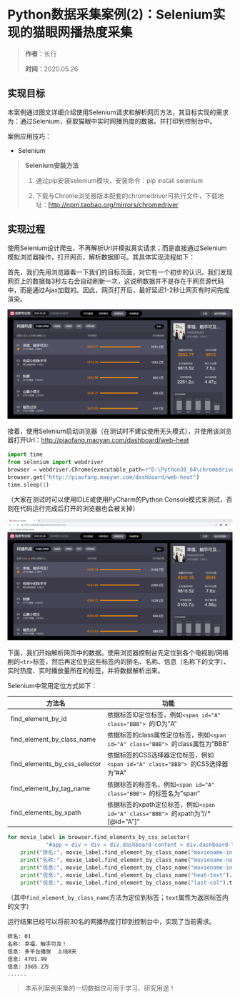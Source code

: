 # Python数据采集案例(2)：Selenium实现的猫眼网播热度采集

> **作者**：长行
>
> **时间**：2020.05.26

## 实现目标

本案例通过图文详细介绍使用Selenium请求和解析网页方法，其目标实现的需求为：通过Selenium，获取猫眼中实时网播热度的数据，并打印到控制台中。

案例应用技巧：

* Selenium

>**Selenium安装方法**
>
>1. 通过pip安装selenium模块，安装命令：pip install selenium
>
>2. 下载与Chrome浏览器版本配套的chromedriver可执行文件，下载地址：http://npm.taobao.org/mirrors/chromedriver

## 实现过程

使用Selenium设计爬虫，不再解析Url并模拟真实请求；而是直接通过Selenium模拟浏览器操作，打开网页，解析数据即可。其具体实现流程如下：

首先，我们先用浏览器看一下我们的目标页面，对它有一个初步的认识。我们发现网页上的数据每3秒左右会自动刷新一次，这说明数据并不是存在于网页源代码中，而是通过Ajax加载的。因此，网页打开后，最好延迟1-2秒让网页有时间完成渲染。

![image-20200526104936496](image-20200526104936496.png)

接着，使用Selenium启动浏览器（在测试时不建议使用无头模式），并使用该浏览器打开Url：http://piaofang.maoyan.com/dashboard/web-heat

```python
import time
from selenium import webdriver
browser = webdriver.Chrome(executable_path=r"D:\Python38_64\chromedriver_81_0_4044_69.exe")  # ChromeDriver可执行文件的路径
browser.get("http://piaofang.maoyan.com/dashboard/web-heat")
time.sleep(1)
```

（大家在测试时可以使用IDLE或使用PyCharm的Python Console模式来测试，否则在代码运行完成后打开的浏览器也会被关掉）

![image-20200526122240902](image-20200526122240902.png)

下面，我们开始解析网页中的数据。使用浏览器控制台先定位到各个电视剧/网络剧的```<tr>```标签，然后再定位到这些标签内的排名、名称、信息（名称下的文字）、实时热度、实时播放量所在的标签，并将数据解析出来。

Selenium中常用定位方式如下：

| 方法名                        | 功能                            |
| ----------------------------- | ------------------------------- |
| find_element_by_id            | 依据标签ID定位标签，例如```<span id="A" class="BBB"> ```的ID为”A“ |
| find_element_by_class_name    | 依据标签的class属性定位标签，例如```<span id="A" class="BBB"> ```的class属性为”BBB“ |
| find_elements_by_css_selector | 依据标签的CSS选择器定位标签，例如```<span id="A" class="BBB"> ```的CSS选择器为”#A" |
| find_element_by_tag_name | 依据标签的标签名，例如```<span id="A" class="BBB"> ```的标签名为”span“ |
| find_elements_by_xpath | 依据标签的xpath定位标签，例如```<span id="A" class="BBB"> ```的xpath为“//*[@id="A"]” |

```python
for movie_label in browser.find_elements_by_css_selector(
            "#app > div > div > div.dashboard-content > div.dashboard-list.dashboard-left.bg > div.movielist-container > div > table > tbody > tr"):
    print("排名:", movie_label.find_element_by_class_name("moviename-index").text)
    print("名称:", movie_label.find_element_by_class_name("moviename-name").text)
    print("信息:", movie_label.find_element_by_class_name("moviename-info").text)
    print("信息:", movie_label.find_element_by_class_name("heat-text").text)
    print("信息:", movie_label.find_element_by_class_name("last-col").text)
```

（其中```find_element_by_class_name```方法为定位到标签；```text```属性为返回标签内的文字）

运行结果已经可以将前30名的网播热度打印到控制台中，实现了当前需求。

```
排名: 01
名称: 幸福，触手可及！
信息: 多平台播放  上线8天
信息: 4701.99
信息: 3565.2万
......
```

> 本系列案例采集的一切数据仅可用于学习、研究用途！